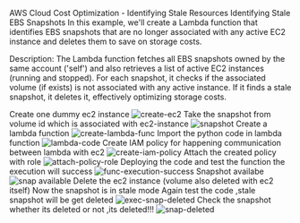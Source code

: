 AWS Cloud Cost Optimization - Identifying Stale Resources
Identifying Stale EBS Snapshots
In this example, we'll create a Lambda function that identifies EBS snapshots that are no longer associated with any active EC2 instance and deletes them to save on storage costs.

Description:
The Lambda function fetches all EBS snapshots owned by the same account ('self') and also retrieves a list of active EC2 instances (running and stopped). For each snapshot, it checks if the associated volume (if exists) is not associated with any active instance. If it finds a stale snapshot, it deletes it, effectively optimizing storage costs.

Create one dummy ec2 instance 
![create-ec2](https://github.com/Suresh-mpt/cost-optimization-ebs/assets/173250817/4c8aac63-1193-475d-bf58-22e58dee095a)
Take the snapshot from volume id which is associated with ec2-instance
![snapshot](https://github.com/Suresh-mpt/cost-optimization-ebs/assets/173250817/3ebd163f-d98f-4bed-82e7-62d5241fc2ef)
Create a lambda function
![create-lambda-func](https://github.com/Suresh-mpt/cost-optimization-ebs/assets/173250817/a6119ac9-94e4-43da-aa94-c14639594a36)
Import the python code in lambda function
![lambda-code](https://github.com/Suresh-mpt/cost-optimization-ebs/assets/173250817/9f6d2117-39e3-4c95-ab0e-831caea11b60)
Create IAM policy for happening communication between lambda with ec2
![create-iam-policy](https://github.com/Suresh-mpt/cost-optimization-ebs/assets/173250817/0f33eb74-a6d7-4146-b9df-3f8679ca904e)
Attach the created policy with role
![attach-policy-role](https://github.com/Suresh-mpt/cost-optimization-ebs/assets/173250817/bf0dbfd9-1daf-4127-982f-bd6314581b4b)
Deploying the code and test the function the execution will success
![func-execution-success](https://github.com/Suresh-mpt/cost-optimization-ebs/assets/173250817/6ed1f9f9-165a-4b99-a032-c9baae932296) 
Snapshot availabe 
![snap available](https://github.com/Suresh-mpt/cost-optimization-ebs/assets/173250817/6f044559-2b57-4940-b4ce-8e18a5170ee1)
Delete the ec2 instance (volume also deleted with ec2 itself) Now the snapshot is in stale mode
Again test the code ,stale snapshot will be get deleted
![exec-snap-deleted](https://github.com/Suresh-mpt/cost-optimization-ebs/assets/173250817/3e017b37-7b70-4d40-8fda-aa16ad259ad7)
Check the snapshot whether its deleted or not ,its deleted!!!
![snap-deleted](https://github.com/Suresh-mpt/cost-optimization-ebs/assets/173250817/c91e95f9-662c-4a14-84d3-4710732355a2)






